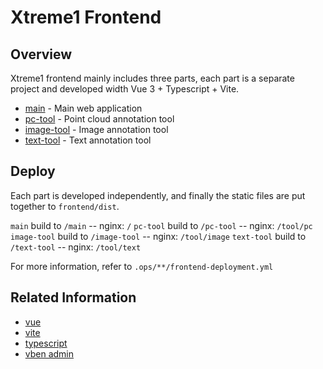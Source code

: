# Xtreme1 Frontend

## Overview

Xtreme1 frontend mainly includes three parts, each part is a separate project and developed width Vue 3 + Typescript + Vite.
- [main](./main/README.md) - Main web application
- [pc-tool](./pc-tool/README.md) - Point cloud annotation tool
- [image-tool](./image-tool/README.md) - Image annotation tool
- [text-tool](./text-tool/README.md) - Text annotation tool


## Deploy

Each part is developed independently, and finally the static files are put together to `frontend/dist`.  

`main` build to `/main` -- nginx: `/`
`pc-tool` build to `/pc-tool` -- nginx: `/tool/pc`
`image-tool` build to `/image-tool` -- nginx: `/tool/image`
`text-tool` build to `/text-tool` -- nginx: `/tool/text`

For more information, refer to `.ops/**/frontend-deployment.yml`

## Related Information
- [vue](https://vuejs.org/)
- [vite](https://vitejs.dev/)
- [typescript](https://www.typescriptlang.org/)
- [vben admin](https://github.com/vbenjs/vue-vben-admin/)